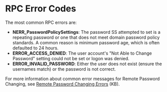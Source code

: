 [title]: # (RPC Error Codes)
[tags]: # (RPC Error Codes)
[priority]: # (1000)

# RPC Error Codes

The most common RPC errors are:

- **NERR_PasswordPolicySettings**: The password SS attempted to set is a repeating password or one that does not meet domain password policy standards. A common reason is minimum password age, which is often defaulted to 24 hours.
- **ERROR_ACCESS_DENIED**: The user account's "Not Able to Change Password" setting could not be set or logon was denied.
- **ERROR_INVALID_PASSWORD**: Either the user does not exist (ensure the usernames match) or the password is not correct.

For more information about common error messages for Remote Password Changing, see [Remote Password Changing Errors](https://updates.thycotic.net/links.ashx?PasswordChangingErrors) (KB).
